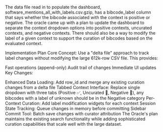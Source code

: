 The data file read in to populate the dashboard, software_mentions_all_with_labels.csv.gzip, has a bibcode_label column that says whether the bibcode associated with the context is positive or negative. The oracle came up with a plan to update the dashboard to separate the context dropdown options into positive contexts, uncurated contexts, and negative contexts. There should also be a way to modify the label of a given context to support the curation of bibcodes based on the evaluated context.

Implementation Plan
Core Concept: Use a "delta file" approach to track label changes without modifying the large 612k-row CSV file. This provides:

Fast operations (append-only)
Audit trail of changes
Immediate UI updates
Key Changes:

Enhanced Data Loading: Add row_id and merge any existing curation changes from a delta file
Tabbed Context Interface: Replace single dropdown with three tabs (Positive ✅, Uncurated 📝, Negative 🚫), any bibcodes with a label of unknown should be in the Negative category
Per-Context Curation: Add label modification widgets for each context
Session State Tracking: Queue changes in memory before committing
Sidebar Commit Tool: Batch save changes with curator attribution
The Oracle's plan maintains the existing search functionality while adding sophisticated curation capabilities that scale well with the large dataset.

